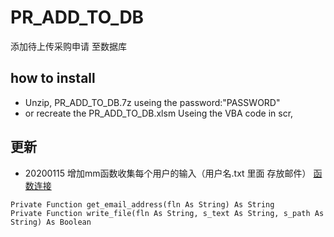 # PR_ADD_TO_DB
添加待上传采购申请 至数据库
## how to install
* Unzip, PR_ADD_TO_DB.7z useing the password:"PASSWORD"
* or recreate the PR_ADD_TO_DB.xlsm Useing the VBA code in scr,
## 更新
* 20200115 增加mm函数收集每个用户的输入（用户名.txt 里面 存放邮件） [函数连接](https://github.com/45717335/PR_ADD_TO_DB/blob/master/src/PR_ADD_TO_DB.xlsm/Module1.bas)
```VBA
Private Function get_email_address(fln As String) As String
Private Function write_file(fln As String, s_text As String, s_path As String) As Boolean
```
